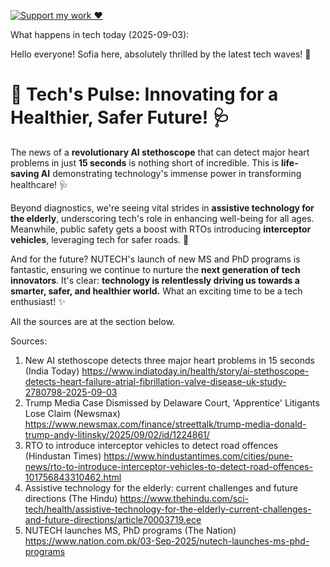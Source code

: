 [![Support my work ❤️](https://img.shields.io/badge/Support%20my%20work%20❤️-orange?style=for-the-badge&logo=patreon&logoColor=white)](https://www.patreon.com/c/evertonics)

What happens in tech today (2025-09-03):

Hello everyone! Sofia here, absolutely thrilled by the latest tech waves! 🌊

# 🚀 **Tech's Pulse: Innovating for a Healthier, Safer Future!** 🩺

The news of a **revolutionary AI stethoscope** that can detect major heart problems in just **15 seconds** is nothing short of incredible. This is **life-saving AI** demonstrating technology's immense power in transforming healthcare! 🩺

Beyond diagnostics, we're seeing vital strides in **assistive technology for the elderly**, underscoring tech's role in enhancing well-being for all ages. Meanwhile, public safety gets a boost with RTOs introducing **interceptor vehicles**, leveraging tech for safer roads. 🚦

And for the future? NUTECH's launch of new MS and PhD programs is fantastic, ensuring we continue to nurture the **next generation of tech innovators**. It's clear: **technology is relentlessly driving us towards a smarter, safer, and healthier world.** What an exciting time to be a tech enthusiast! ✨

All the sources are at the section below.

Sources:
1. New AI stethoscope detects three major heart problems in 15 seconds (India Today)
   https://www.indiatoday.in/health/story/ai-stethoscope-detects-heart-failure-atrial-fibrillation-valve-disease-uk-study-2780798-2025-09-03
2. Trump Media Case Dismissed by Delaware Court, 'Apprentice' Litigants Lose Claim (Newsmax)
   https://www.newsmax.com/finance/streettalk/trump-media-donald-trump-andy-litinsky/2025/09/02/id/1224861/
3. RTO to introduce interceptor vehicles to detect road offences (Hindustan Times)
   https://www.hindustantimes.com/cities/pune-news/rto-to-introduce-interceptor-vehicles-to-detect-road-offences-101756843310462.html
4. Assistive technology for the elderly: current challenges and future directions (The Hindu)
   https://www.thehindu.com/sci-tech/health/assistive-technology-for-the-elderly-current-challenges-and-future-directions/article70003719.ece
5. NUTECH launches MS, PhD programs (The Nation)
   https://www.nation.com.pk/03-Sep-2025/nutech-launches-ms-phd-programs
